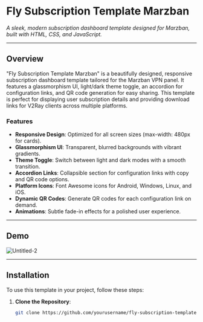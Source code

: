 # Fly Subscription Template Marzban

*A sleek, modern subscription dashboard template designed for Marzban, built with HTML, CSS, and JavaScript.*

---

## Overview

"Fly Subscription Template Marzban" is a beautifully designed, responsive subscription dashboard template tailored for the Marzban VPN panel. It features a glassmorphism UI, light/dark theme toggle, an accordion for configuration links, and QR code generation for easy sharing. This template is perfect for displaying user subscription details and providing download links for V2Ray clients across multiple platforms.

### Features
- **Responsive Design**: Optimized for all screen sizes (max-width: 480px for cards).
- **Glassmorphism UI**: Transparent, blurred backgrounds with vibrant gradients.
- **Theme Toggle**: Switch between light and dark modes with a smooth transition.
- **Accordion Links**: Collapsible section for configuration links with copy and QR code options.
- **Platform Icons**: Font Awesome icons for Android, Windows, Linux, and iOS.
- **Dynamic QR Codes**: Generate QR codes for each configuration link on demand.
- **Animations**: Subtle fade-in effects for a polished user experience.

---

## Demo
![Untitled-2](https://github.com/user-attachments/assets/3dd47258-c91e-46b1-9276-f7216f7ace35)


---

## Installation

To use this template in your project, follow these steps:

1. **Clone the Repository**:
   ```bash
   git clone https://github.com/yourusername/fly-subscription-template-marzban.git
